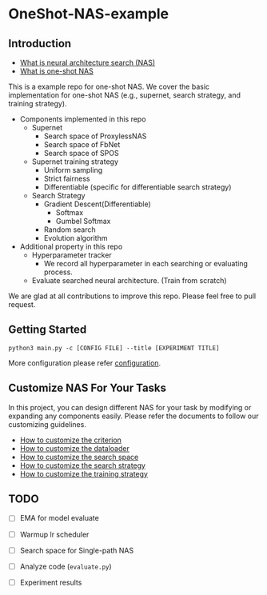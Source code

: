 # OneShot-NAS-example

## Introduction

* [What is neural architecture search (NAS)](./doc/nas.md)
* [What is one-shot NAS](./doc/one_shot_nas.md)

This is a example repo for one-shot NAS. We cover the basic implementation for one-shot NAS (e.g., supernet, search strategy, and training strategy).
* Components implemented in this repo
    * Supernet
        * Search space of ProxylessNAS
        * Search space of FbNet
        * Search space of SPOS
    * Supernet training strategy
        * Uniform sampling
        * Strict fairness
        * Differentiable (specific for differentiable search strategy)
    * Search Strategy
        * Gradient Descent(Differentiable)
            - Softmax
            - Gumbel Softmax
        * Random search
        * Evolution algorithm
* Additional property in this repo
    * Hyperparameter tracker
        * We record all hyperparameter in each searching or evaluating process.
    * Evaluate searched neural architecture. (Train from scratch)

We are glad at all contributions to improve this repo. Please feel free to pull request.

## Getting Started
```
python3 main.py -c [CONFIG FILE] --title [EXPERIMENT TITLE]
```

More configuration please refer [configuration](./doc/configuration.md).

## Customize NAS For Your Tasks
In this project, you can design different NAS for your task by modifying or expanding any components easily.
Please refer the documents to follow our customizing guidelines.
* [How to customize the criterion](./doc/customize/criterion.md)
* [How to customize the dataloader](./doc/customize/dataloader.md)
* [How to customize the search space](./doc/customize/search_space.md)
* [How to customize the search strategy](./doc/customize/search_strategy.md)
* [How to customize the training strategy](./doc/customize/training_strategy.md)

## TODO
* [ ] EMA for model evaluate
* [ ] Warmup lr scheduler
* [ ] Search space for Single-path NAS
* [ ] Analyze code (`evaluate.py`)
* [ ] Experiment results



